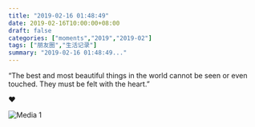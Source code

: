 ```yaml
---
title: "2019-02-16 01:48:49"
date: 2019-02-16T10:00:00+08:00
draft: false
categories: ["moments","2019","2019-02"]
tags: ["朋友圈","生活记录"]
summary: "2019-02-16 01:48:49..."
---
```


“The best and most beautiful things in the world cannot be seen or even touched. They must be felt with the heart.” 

❤️

![Media 1](/Moments/photos/2019-02-16/201902160148490.jpg)

